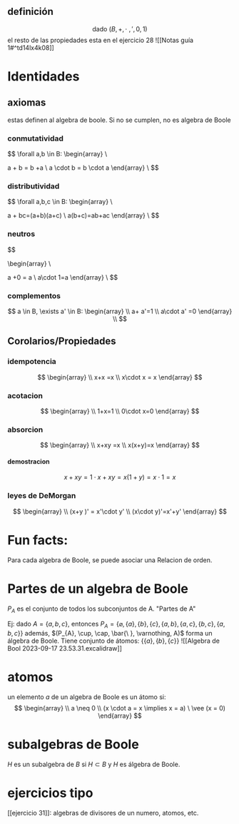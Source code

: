 ## definición 
$$
\text{dado } (B,+,\cdot \ ,', 0,1)
$$
el resto de las propiedades esta en el ejercicio 28 ![[Notas guía 1#^td14lx4k08]]

# Identidades

## axiomas
estas definen al algebra de boole. Si no se cumplen, no es algebra de Boole

### conmutatividad

$$
\forall a,b \in B: \begin{array} \\

a + b = b +a  \\
a \cdot b = b \cdot a
\end{array} \\
$$

### distributividad
$$
\forall a,b,c \in B: \begin{array} \\

a + bc=(a+b)(a+c) \\
a(b+c)=ab+ac
\end{array} \\
$$
### neutros
$$

\begin{array} \\

a +0 = a \\
a\cdot 1=a
\end{array} \\
$$
### complementos
$$
a \in B, \exists a' \in B: \begin{array}
 \\
a+ a'=1 \\
a\cdot a' =0
\end{array} \\
$$

## Corolarios/Propiedades
### idempotencia
$$
\begin{array} \\
x+x =x \\
x\cdot x = x
\end{array}
$$

### acotacion
$$ 
\begin{array} \\
1+x=1 \\
0\cdot x=0
\end{array}
$$

### absorcion
$$
\begin{array} \\
x+xy =x \\
x(x+y)=x
\end{array}
$$
#### demostracion
$$
x +xy = 1\cdot x +xy = x(1+y)=x\cdot 1=x
$$
### leyes de DeMorgan
$$
\begin{array}  \\
(x+y )' = x'\cdot y' \\
(x\cdot y)'=x'+y'
\end{array}
$$


# Fun facts:
Para cada algebra de Boole, se puede asociar una Relacion de orden.  

# Partes de un algebra de Boole
$P_{A}$ es el conjunto de todos los subconjuntos de A. "Partes de A"

Ej:
dado $A = \{a,b,c\}$, entonces $P_{A} = \{\varnothing, \{a\}, \{ b \}, \{ c \}, \{ a,b \}, \{ a,c \}, \{ b,c \}, \{ a,b,c \}\}$
además, $(P_{A}, \cup, \cap, \bar{\ }, \varnothing, A)$ forma un álgebra de Boole. Tiene conjunto de átomos: $\{ \{ a \}, \{ b \}, \{ c \} \}$
![[Algebra de Bool 2023-09-17 23.53.31.excalidraw]]

# atomos
un elemento $a$ de un algebra de Boole es un átomo si:  
$$
\begin{array} \\
a \neq 0  \\
(x \cdot a = x \implies x = a) \ \vee (x = 0)
\end{array}
$$



# subalgebras de Boole
$H$ es un subalgebra de $B$ si $H \subset B$ y $H$ es álgebra de Boole. 


# ejercicios tipo
[[ejercicio 31]]: algebras de divisores de un numero, atomos, etc.


